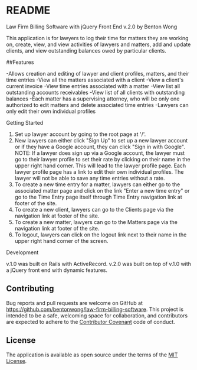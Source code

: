 # README

Law Firm Billing Software with jQuery Front End v.2.0 by Benton Wong

This application is for lawyers to log their time for matters they are working on, create, view, and view activities of lawyers and matters, add and update clients, and view outstanding balances owed by particular clients.

##Features

  -Allows creation and editing of lawyer and client profiles, matters, and their time entries
  -View all the matters associated with a client
  -View a client's current invoice
  -View time entries associated with a matter
  -View list all outstanding accounts receivables
  -View list of all clients with outstanding balances
  -Each matter has a supervising attorney, who will be only one authorized to edit matters and delete associated time entries
  -Lawyers can only edit their own individual profiles

Getting Started

  1) Set up lawyer account by going to the root page at '/'.
  2) New lawyers can either click "Sign Up" to set up a new lawyer account or if they have a Google account, they can click "Sign in with Google".  NOTE: If a lawyer does sign up via a Google account, the lawyer must go to their lawyer profile to set their rate by clicking on their name in the upper right hand corner.  This will lead to the lawyer profile page.  Each lawyer profile page has a link to edit their own individual profiles. The lawyer will not be able to save any time entries without a rate.
  3) To create a new time entry for a matter, lawyers can either go to the associated matter page and click on the link "Enter a new time entry" or go to the Time Entry page itself through Time Entry navigation link at footer of the site.
  4) To create a new client, lawyers can go to the Clients page via the navigation link at footer of the site.
  5) To create a new matter, lawyers can go to the Matters page via the navigation link at footer of the site.
  6) To logout, lawyers can click on the logout link next to their name in the upper right hand corner of the screen.

Development

  v.1.0 was built on Rails with ActiveRecord.
  v.2.0 was built on top of v.1.0 with a jQuery front end with dynamic features.

## Contributing

  Bug reports and pull requests are welcome on GitHub at https://github.com/bentonwong/law-firm-billing-software. This project is intended to be a safe, welcoming space for collaboration, and contributors are expected to adhere to the [Contributor Covenant](http://contributor-covenant.org) code of conduct.

## License

The application is available as open source under the terms of the [MIT License](http://opensource.org/licenses/MIT).

